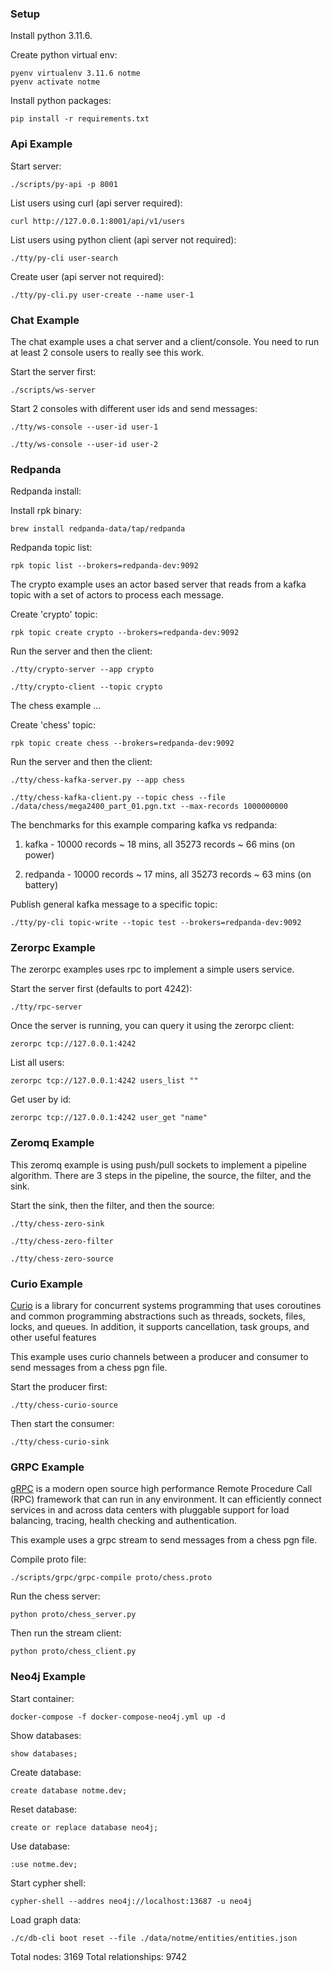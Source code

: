 ### Setup

Install python 3.11.6.

Create python virtual env:

```
pyenv virtualenv 3.11.6 notme
pyenv activate notme
```

Install python packages:

```
pip install -r requirements.txt
```

### Api Example

Start server:

```
./scripts/py-api -p 8001
```

List users using curl (api server required):

```
curl http://127.0.0.1:8001/api/v1/users
```

List users using python client (api server not required):

```
./tty/py-cli user-search
```

Create user (api server not required):

```
./tty/py-cli.py user-create --name user-1
```

### Chat Example

The chat example uses a chat server and a client/console. You need to run at least 2 console users to really see this work.

Start the server first:

```
./scripts/ws-server
```

Start 2 consoles with different user ids and send messages:

```
./tty/ws-console --user-id user-1

./tty/ws-console --user-id user-2
```

### Redpanda

Redpanda install:

Install rpk binary:

```
brew install redpanda-data/tap/redpanda
```

Redpanda topic list:

```
rpk topic list --brokers=redpanda-dev:9092
```

The crypto example uses an actor based server that reads from a kafka topic with a set of actors to process each message.

Create 'crypto' topic:

```
rpk topic create crypto --brokers=redpanda-dev:9092
```

Run the server and then the client:

```
./tty/crypto-server --app crypto

./tty/crypto-client --topic crypto
```

The chess example ...

Create 'chess' topic:

```
rpk topic create chess --brokers=redpanda-dev:9092
```

Run the server and then the client:

```
./tty/chess-kafka-server.py --app chess

./tty/chess-kafka-client.py --topic chess --file ./data/chess/mega2400_part_01.pgn.txt --max-records 1000000000
```

The benchmarks for this example comparing kafka vs redpanda:

1. kafka - 10000 records ~ 18 mins, all 35273 records ~ 66 mins (on power)

2. redpanda - 10000 records ~ 17 mins, all 35273 records ~ 63 mins (on battery)

Publish general kafka message to a specific topic:

```
./tty/py-cli topic-write --topic test --brokers=redpanda-dev:9092
```

### Zerorpc Example

The zerorpc examples uses rpc to implement a simple users service.

Start the server first (defaults to port 4242):

```
./tty/rpc-server
```

Once the server is running, you can query it using the zerorpc client:

```
zerorpc tcp://127.0.0.1:4242
```

List all users:

```
zerorpc tcp://127.0.0.1:4242 users_list ""
```

Get user by id:

```
zerorpc tcp://127.0.0.1:4242 user_get "name"
```

### Zeromq Example

This zeromq example is using push/pull sockets to implement a pipeline algorithm. There are 3 steps in the pipeline, the source, the filter, and the sink.

Start the sink, then the filter, and then the source:

```
./tty/chess-zero-sink

./tty/chess-zero-filter

./tty/chess-zero-source
```

### Curio Example 

[Curio](https://curio.readthedocs.io/en/latest/index.html) is a library for concurrent systems programming that uses coroutines and common programming abstractions such as threads, sockets, files, locks, and queues. In addition, it supports cancellation, task groups, and other useful features

This example uses curio channels between a producer and consumer to send messages from a chess pgn file.

Start the producer first:

```
./tty/chess-curio-source
```

Then start the consumer:

```
./tty/chess-curio-sink
```

### GRPC Example

[gRPC](https://grpc.io/) is a modern open source high performance Remote Procedure Call (RPC) framework that can run in any environment. It can efficiently connect services in and across data centers with pluggable support for load balancing, tracing, health checking and authentication.

This example uses a grpc stream to send messages from a chess pgn file.

Compile proto file:

```
./scripts/grpc/grpc-compile proto/chess.proto
```

Run the chess server:

```
python proto/chess_server.py
```

Then run the stream client:

```
python proto/chess_client.py
```

### Neo4j Example

Start container:

```
docker-compose -f docker-compose-neo4j.yml up -d
```

Show databases:

```
show databases;
```

Create database:

```
create database notme.dev;
```

Reset database:

```
create or replace database neo4j;
```

Use database:

```
:use notme.dev;
```

Start cypher shell:

```
cypher-shell --addres neo4j://localhost:13687 -u neo4j
```

Load graph data:

```
./c/db-cli boot reset --file ./data/notme/entities/entities.json
```

Total nodes: 3169
Total relationships: 9742

